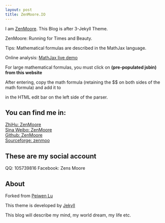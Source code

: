 ```yaml
---
layout: post
title: ZenMoore.IO
---
```


I am [ZenMoore](www.github.com/ZenMoore). This Blog is after 3-Jekyll Theme.

ZenMoore: Running for Times and Beauty.

Tips: Mathematical formulas are described in the MathJax language.

Online analysis: [MathJax live demo](https://www.mathjax.org/#demo)

For large mathematical formulas, you must click on **(pre-populated jsbin) from this website**

After entering, copy the math formula (retaining the $$ on both sides of the math formula) and add it to <p></p> in the HTML edit bar on the left side of the parser.

## You can find me in:<br>
[ZhiHu: ZenMoore](https://www.zhihu.com/people/ZenMoore)<br>
[Sina Weibo: ZenMoore](http://weibo.com/JavcMak)<br>
[Github: ZenMoore](www.github.com/ZenMoore)<br>
[Sourceforge: zenmoo](www.sourceforge.com/zenmoo)<br>

## These are my social account
QQ: 105739816
Facebook: Zens Moore

## About
Forked from [Peiwen Lu](https://github.com/P233)

This theme is developed by [Jekyll](http://jekyllrb.com/)

This blog will describe my mind, my world dream, my life etc.
